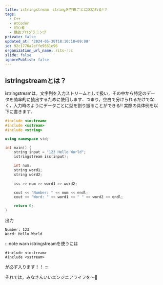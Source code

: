 ```yaml
---
title: istringstream　stringを空白ごとに区切れる!？
tags:
  - C++
  - AtCoder
  - 初心者
  - 競技プログラミング
private: false
updated_at: '2024-05-30T18:10:18+09:00'
id: 92c1776a2effe9561e96
organization_url_name: rits-rcc
slide: false
ignorePublish: false
---
```

## istringstreamとは？
istringstreamは，文字列を入力ストリームとして扱い，その中から特定のデータを効率的に抽出するために使用します．つまり，空白で分けられるだけでなく，入力時のようにデータごとに型を割り振ることができる!!
実際の具体例を以下に書きます．

```.cpp
#include <iostream>
#include <sstream>
#include <string>

using namespace std;

int main() {
    string input = "123 Hello World";
    istringstream iss(input);

    int num;
    string word1;
    string word2;
    
    iss >> num >> word1 >> word2;

    cout << "Number: " << num << endl;
    cout << "Word: " << word1 << " " << word2 << endl;

    return 0;
}
```
出力
```
Number: 123
Word: Hello World
```

:::note warn
 istringstreamを使うには
 ```
#include <iostream>
#include <sstream>
```
が必ず入ります！！
:::

それでは，みなさんいいエンジニアライフを〜👋

